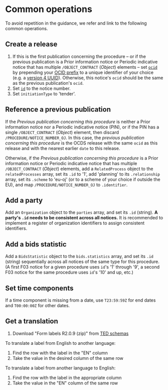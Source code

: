 # Common operations

To avoid repetition in the guidance, we refer and link to the following common operations.

## Create a release

1. If this is the first publication concerning the procedure – or if the previous publication is a Prior information notice or Periodic indicative notice that has multiple `/OBJECT_CONTRACT` (*Object*) elements – set [`ocid`](http://standard.open-contracting.org/latest/en/schema/identifiers/#contracting-process-identifier-ocid) by prepending your [OCID prefix](http://standard.open-contracting.org/latest/en/implementation/registration/) to a unique identifier of your choice (e.g. a [version 4 UUID](https://en.wikipedia.org/wiki/Universally_unique_identifier)). Otherwise, this notice's `ocid` should be the same as the previous publication's `ocid`.
1. Set [`id`](http://standard.open-contracting.org/latest/en/schema/identifiers/#release-id) to the notice number.
1. Set `initiationType` to 'tender'.

## Reference a previous publication

If the *Previous publication concerning this procedure* is neither a Prior information notice nor a Periodic indicative notice (PIN), or if the PIN has a single `/OBJECT_CONTRACT` (*Object*) element, then discard `/PROCEDURE/NOTICE_NUMBER_OJ`. In this case, the *previous publication concerning this procedure* is the OCDS release with the same `ocid` as this release and with the nearest earlier `date` to this release.

Otherwise, if the *Previous publication concerning this procedure* is a Prior information notice or Periodic indicative notice that has multiple `/OBJECT_CONTRACT` (*Object*) elements, add a `RelatedProcess` object to the `relatedProcesses` array, set its `.id` to '1', add 'planning' to its `.relationship` array, set its `.scheme` to 'eu-oj' (or to a scheme of your choice if outside the EU), and map `/PROCEDURE/NOTICE_NUMBER_OJ` to `.identifier`.

## Add a party

Add an `Organization` object to the `parties` array, and set its `.id` (string). **A party's `.id` needs to be consistent across all notices.** It is recommended to implement a register of organization identifiers to assign consistent identifiers.

## Add a bids statistic

Add a `BidsStatistic` object to the `bids.statistics` array, and set its `.id` (string) sequentially across all notices of the same type for this procedure. (A first F03 notice for a given procedure uses `id`'s '1' through '9', a second F03 notice for the same procedure uses `id`'s '10' and up, etc.)

## Set time components

If a time component is missing from a date, use `T23:59:59Z` for end dates and `T00:00:00Z` for other dates.

## Get a translation

1. Download "Form labels R2.0.9 (zip)" from [TED schemas](https://publications.europa.eu/en/web/eu-vocabularies/tedschemas)

To translate a label from English to another language:

1. Find the row with the label in the "EN" column
1. Take the value in the desired column of the same row

To translate a label from another language to English:

1. Find the row with the label in the appropriate column
1. Take the value in the "EN" column of the same row
